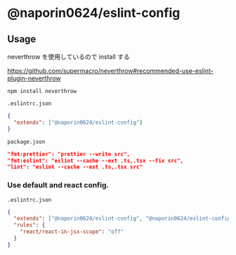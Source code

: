 # @naporin0624/eslint-config

## Usage

neverthrow を使用しているので install する

https://github.com/supermacro/neverthrow#recommended-use-eslint-plugin-neverthrow

```shell
npm install neverthrow
```

`.eslintrc.json`

```json
{
  "extends": ["@naporin0624/eslint-config"]
}
```

`package.json`

```json
"fmt:prettier": "prettier --write src",
"fmt:eslint": "eslint --cache --ext .ts,.tsx --fix src",
"lint": "eslint --cache --ext .ts,.tsx src"
```

### Use default and react config.

`.eslintrc.json`

```json
{
  "extends": ["@naporin0624/eslint-config", "@naporin0624/eslint-config/react"],
  "rules": {
    "react/react-in-jsx-scope": "off"
  }
}
```
